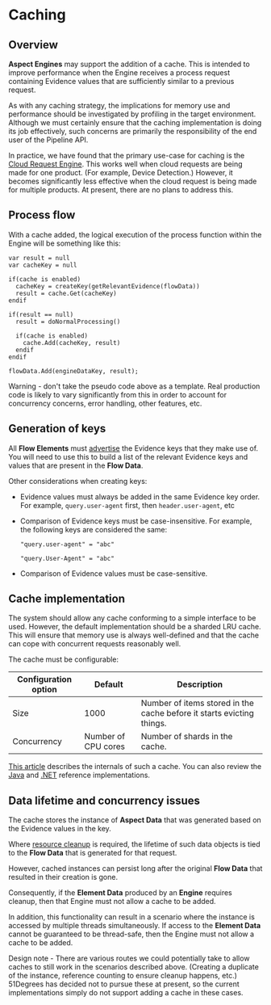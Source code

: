 # Caching

## Overview

**Aspect Engines** may support the addition of a cache.
This is intended to improve performance when the Engine receives a process
request containing Evidence values that are sufficiently similar to a previous request.

As with any caching strategy, the implications for memory use and
performance should be investigated by profiling in the target environment.
Although we must certainly ensure that the caching implementation is doing its
job effectively, such concerns are primarily the responsibility of the end
user of the Pipeline API.

In practice, we have found that the primary use-case for caching is the
[Cloud Request Engine](../pipeline-elements/cloud-request-engine.md).
This works well when cloud requests are being made for one product.
(For example, Device Detection.) However, it becomes significantly less
effective when the cloud request is being made for multiple products.
At present, there are no plans to address this.

## Process flow

With a cache added, the logical execution of the process function within
the Engine will be something like this:

```
var result = null
var cacheKey = null

if(cache is enabled)
  cacheKey = createKey(getRelevantEvidence(flowData))
  result = cache.Get(cacheKey)
endif

if(result == null)
  result = doNormalProcessing()

  if(cache is enabled)
    cache.Add(cacheKey, result)
  endif
endif

flowData.Add(engineDataKey, result);
```

Warning - don't take the pseudo code above as a template. Real production code
is likely to vary significantly from this in order to account for concurrency
concerns, error handling, other features, etc.

## Generation of keys

All **Flow Elements** must [advertise](advertize-accepted-evidence.md) the
Evidence keys that they make use of.
You will need to use this to build a list of the relevant Evidence keys
and values that are present in the **Flow Data**.

Other considerations when creating keys:
- Evidence values must always be added in the same Evidence key order.
  For example, `query.user-agent` first, then `header.user-agent`, etc
- Comparison of Evidence keys must be case-insensitive. For example,
  the following keys are considered the same:

  ```
  "query.user-agent" = "abc"
  ```

  ```
  "query.User-Agent" = "abc"
  ```
- Comparison of Evidence values must be case-sensitive.

## Cache implementation

The system should allow any cache conforming to a simple interface to be
used.
However, the default implementation should be a sharded LRU cache.
This will ensure that memory use is always well-defined and that the cache
can cope with concurrent requests reasonably well.

The cache must be configurable:

| Configuration option | Default             | Description                                                           |
|----------------------|---------------------|-----------------------------------------------------------------------|
| Size                 | 1000                | Number of items stored in the cache before it starts evicting things. |
| Concurrency          | Number of CPU cores | Number of shards in the cache.                                        |

[This article](https://medium.com/@yewang2018/lru-cache-design-8257850a69fe)
describes the internals of such a cache. You can also review the
[Java](https://github.com/51Degrees/pipeline-java/blob/master/pipeline.caching/src/main/java/fiftyone/caching/LruCacheBase.java)
and [.NET](https://github.com/51Degrees/caching-dotnet/blob/master/FiftyOne.Caching/LruCacheBase.cs)
reference implementations.

## Data lifetime and concurrency issues

The cache stores the instance of **Aspect Data** that was generated based
on the Evidence values in the key.

Where [resource cleanup](resource-cleanup.md) is required, the lifetime
of such data objects is tied to the **Flow Data** that is generated for
that request.

However, cached instances can persist long after the original **Flow Data**
that resulted in their creation is gone.

Consequently, if the **Element Data** produced by an **Engine** requires
cleanup, then that Engine must not allow a cache to be added.

In addition, this functionality can result in a scenario where the
instance is accessed by multiple threads simultaneously.
If access to the **Element Data** cannot be guaranteed to be thread-safe,
then the Engine must not allow a cache to be added.

Design note - There are various routes we could potentially take to allow
caches to still work in the scenarios described above. (Creating a duplicate
of the instance, reference counting to ensure cleanup happens, etc.)
51Degrees has decided not to pursue these at present, so the current
implementations simply do not support adding a cache in these cases.
